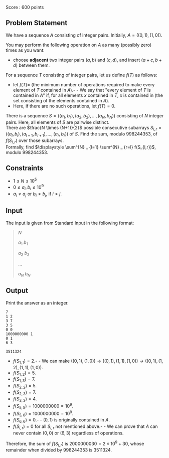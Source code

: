 Score : $600$ points

## Problem Statement

We have a sequence $A$ consisting of integer pairs.  Initially, $A = ( (0, 1), (1, 0) )$.

You may perform the following operation on $A$ as many (possibly zero) times as you want:

- choose **adjacent** two integer pairs $(a, b)$ and $(c, d)$, and insert $(a + c, b + d)$ between them.

For a sequence $T$ consisting of integer pairs, let us define $f(T)$ as follows:

- let $f(T) =$ (the minimum number of operations required to make every element of $T$ contained in $A$).-   - We say that "every element of $T$ is contained in $A$" if, for all elements $x$ contained in $T$, $x$ is contained in (the set consisting of the elements contained in $A$).
- Here, if there are no such operations, let $f(T) = 0$.

There is a sequence $S = ((a_1, b_1), (a_2, b_2), \dots, (a_N, b_N))$ consisting of $N$ integer pairs.  Here, all elements of $S$ are pairwise distinct.<br>
There are $\frac{N \times (N+1)}{2}$ possible consecutive subarrays $S_{l,r}=((a_l,b_l),(a_{l+1},b_{l+1}),\dots,(a_r,b_r))$ of $S$.  Find the sum, modulo $998244353$, of $f(S_{l,r})$ over those subarrays.<br>
Formally, find $\displaystyle \sum^{N} _ {l=1} \sum^{N} _ {r=l} f(S_{l,r})$, modulo $998244353$.

## Constraints

- $1 \le N \le 10^5$
- $0 \le a_i,b_i \le 10^9$
- $a_i \neq a_j$ or $b_i \neq b_j$, if $i \neq j$.

## Input

The input is given from Standard Input in the following format:

> $N$
> 
> $a_1$ $b_1$
> 
> $a_2$ $b_2$
> 
> $\dots$
> 
> $a_N$ $b_N$

## Output

Print the answer as an integer.

```input1
7
1 2
3 7
3 5
0 0
1000000000 1
0 1
6 3
```

```output1
3511324
```

- $f(S_{1,1})=2$.-   - We can make $((0,1),(1,0)) \rightarrow ((0,1),(1,1),(1,0)) \rightarrow ((0,1),(1,2),(1,1),(1,0))$.
- $f(S_{1,2})=5$.
- $f(S_{1,3})=7$.
- $f(S_{2,2})=5$.
- $f(S_{2,3})=7$.
- $f(S_{3,3})=4$.
- $f(S_{5,5})=1000000000 = 10^9$.
- $f(S_{5,6})=1000000000 = 10^9$.
- $f(S_{6,6})=0$.-   - $(0, 1)$ is originally contained in $A$.
- $f(S_{l,r})=0$ for all $S_{l,r}$ not mentioned above.-   - We can prove that $A$ can never contain $(0,0)$ or $(6,3)$ regardless of operations.

Therefore, the sum of $f(S_{l,r})$ is $2000000030 = 2 \times 10^9 + 30$, whose remainder when divided by $998244353$ is $3511324$.